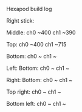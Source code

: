 Hexapod build log

Right stick: 

Middle: 
ch0 ~400
ch1 ~390

Top: 
ch0 ~400
ch1 ~715

Bottom: 
ch0 ~
ch1 ~

Left: 
Bottom: 
ch0 ~
ch1 ~

Right: 
Bottom: 
ch0 ~
ch1 ~

Top right: 
ch0 ~
ch1 ~

Bottom left: 
ch0 ~
ch1 ~
